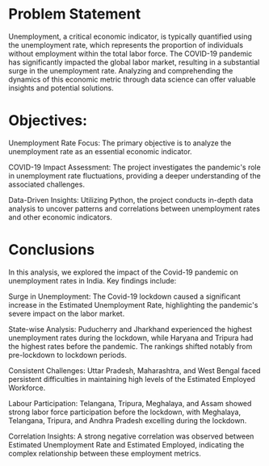 # Problem Statement

Unemployment, a critical economic indicator, is typically quantified using the unemployment rate, which represents the proportion of individuals without employment within the total labor force. 
The COVID-19 pandemic has significantly impacted the global labor market, resulting in a substantial surge in the unemployment rate. Analyzing and comprehending the dynamics of this economic metric through data science can offer valuable insights and potential solutions.

# Objectives:

Unemployment Rate Focus: The primary objective is to analyze the unemployment rate as an essential economic indicator.

COVID-19 Impact Assessment: The project investigates the pandemic's role in unemployment rate fluctuations, providing a deeper understanding of the associated challenges.

Data-Driven Insights: Utilizing Python, the project conducts in-depth data analysis to uncover patterns and correlations between unemployment rates and other economic indicators.

# Conclusions

In this analysis, we explored the impact of the Covid-19 pandemic on unemployment rates in India. Key findings include:

Surge in Unemployment: The Covid-19 lockdown caused a significant increase in the Estimated Unemployment Rate, highlighting the pandemic's severe impact on the labor market.

State-wise Analysis: Puducherry and Jharkhand experienced the highest unemployment rates during the lockdown, while Haryana and Tripura had the highest rates before the pandemic. The rankings shifted notably from pre-lockdown to lockdown periods.

Consistent Challenges: Uttar Pradesh, Maharashtra, and West Bengal faced persistent difficulties in maintaining high levels of the Estimated Employed Workforce.

Labour Participation: Telangana, Tripura, Meghalaya, and Assam showed strong labor force participation before the lockdown, with Meghalaya, Telangana, Tripura, and Andhra Pradesh excelling during the lockdown.

Correlation Insights: A strong negative correlation was observed between Estimated Unemployment Rate and Estimated Employed, indicating the complex relationship between these employment metrics.

